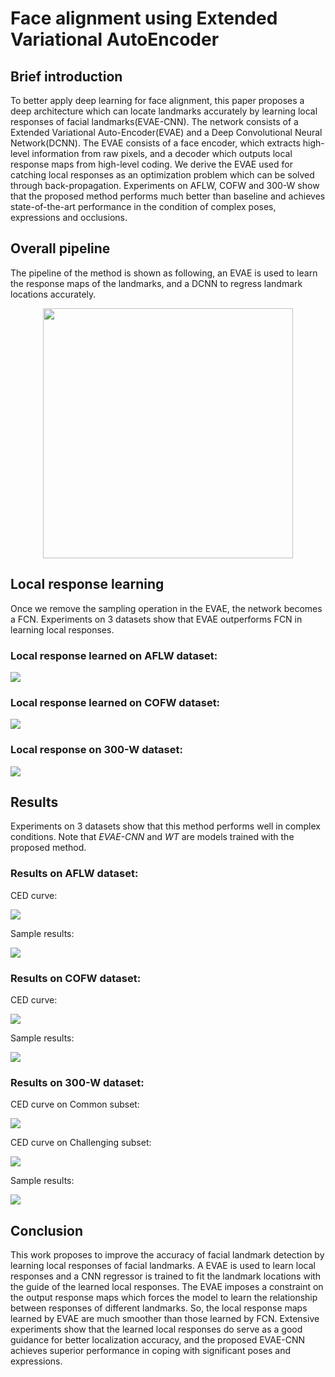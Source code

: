# Face alignment using Extended Variational AutoEncoder

## Brief introduction

To better apply deep learning for face alignment, this paper proposes a deep architecture which can locate landmarks accurately by learning local responses of facial landmarks(EVAE-CNN). The network consists of a Extended Variational Auto-Encoder(EVAE) and a Deep Convolutional Neural Network(DCNN). The EVAE consists of a face encoder, which extracts high-level information from raw pixels, and a decoder which outputs local response maps from high-level coding. We derive the EVAE used for catching local responses as an optimization problem which can be solved through back-propagation. Experiments on AFLW, COFW and 300-W show that the proposed method performs much better than baseline and achieves state-of-the-art performance in the condition of complex poses, expressions and occlusions.

## Overall pipeline

The pipeline of the method is shown as following, an EVAE is used to learn the response maps of the landmarks, and a DCNN to regress landmark locations accurately.

<center><img src="pics/pipeline.png" height="400"></center>

## Local response learning

Once we remove the sampling operation in the EVAE, the network becomes a FCN. Experiments on 3 datasets show that EVAE outperforms FCN in learning local responses.

### Local response learned on AFLW dataset:

![](pics/aflw_response.png)

### Local response learned on COFW dataset:

![](pics/cofw_response.png)

### Local response on 300-W dataset:

![](pics/300w_response.png)

## Results

Experiments on 3 datasets show that this method performs well in complex conditions. Note that *EVAE-CNN* and *WT* are models trained with the proposed method.

### Results on AFLW dataset:

CED curve:

![](pics/AFLW_CED.png)

Sample results:

![](pics/aflw_show.png)

### Results on COFW dataset:

CED curve:

![](pics/COFW_CED.png)

Sample results:

![](pics/cofw_show.png)

### Results on 300-W dataset:

CED curve on Common subset:

![](pics/300W_CED_COMMON.png)

CED curve on Challenging subset:

![](pics/300W_CED_HARD.png)

Sample results:

![](pics/300w_show.png)

## Conclusion

This work proposes to improve the accuracy of facial landmark detection by learning local responses of facial landmarks. A EVAE is used to learn local responses and a CNN regressor is trained to fit the landmark locations with the guide of the learned local responses. The EVAE imposes a constraint on the output response maps which forces the model to learn the relationship between responses of different landmarks. So, the local response maps learned by EVAE are much smoother than those learned by FCN. Extensive experiments show that the learned local responses do serve as a good guidance for better localization accuracy, and the proposed EVAE-CNN achieves superior performance in coping with significant poses and expressions. 
